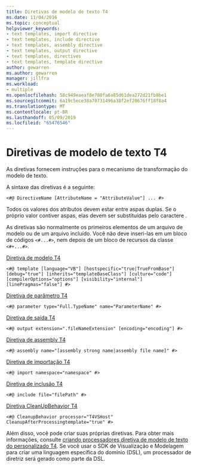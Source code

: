 ```yaml
---
title: Diretivas de modelo de texto T4
ms.date: 11/04/2016
ms.topic: conceptual
helpviewer_keywords:
- text templates, import directive
- text templates, include directive
- text templates, assembly directive
- text templates, output directive
- text templates, directives
- text templates, template directive
author: gewarren
ms.author: gewarren
manager: jillfra
ms.workload:
- multiple
ms.openlocfilehash: 58c949eaeaf8e780fa6a85d61dea272d21fb8be1
ms.sourcegitcommit: 6a19c5ece38a70731496a38f2ef20676ff18f8a4
ms.translationtype: MT
ms.contentlocale: pt-BR
ms.lasthandoff: 05/09/2019
ms.locfileid: "65476546"
---
```

# <a name="t4-text-template-directives"></a>Diretivas de modelo de texto T4

As diretivas fornecem instruções para o mecanismo de transformação do modelo de texto.

A sintaxe das diretivas é a seguinte:

```
<#@ DirectiveName [AttributeName = "AttributeValue"] ... #>
```

Todos os valores dos atributos devem estar entre aspas duplas. Se o próprio valor contiver aspas, elas devem ser substituídas pelo caractere \.

As diretivas são normalmente os primeiros elementos de um arquivo de modelo ou de um arquivo incluído. Você não deve inseri-las em um bloco de códigos `<#...#>`, nem depois de um bloco de recursos da classe `<#+...#>`.

[Diretiva de modelo T4](../modeling/t4-template-directive.md)

```
<#@ template [language="VB"] [hostspecific="true|TrueFromBase"] [debug="true"] [inherits="templateBaseClass"] [culture="code"] [compilerOptions="options"] [visibility="internal"] [linePragmas="false"] #>
```

[Diretiva de parâmetro T4](../modeling/t4-parameter-directive.md)

```
<#@ parameter type="Full.TypeName" name="ParameterName" #>
```

[Diretiva de saída T4](../modeling/t4-output-directive.md)

```
<#@ output extension=".fileNameExtension" [encoding="encoding"] #>
```

[Diretiva de assembly T4](../modeling/t4-assembly-directive.md)

```
<#@ assembly name="[assembly strong name|assembly file name]" #>
```

[Diretiva de importação T4](../modeling/t4-import-directive.md)

```
<#@ import namespace="namespace" #>
```

[Diretiva de inclusão T4](../modeling/t4-include-directive.md)

```
<#@ include file="filePath" #>
```

[Diretiva CleanUpBehavior T4](../modeling/t4-cleanupbehavior-directive.md)

```
<#@ CleanupBehavior processor="T4VSHost" CleanupAfterProcessingtemplate="true" #>
```

Além disso, você pode criar suas próprias diretivas. Para obter mais informações, consulte [criando processadores diretiva de modelo de texto do personalizado T4](../modeling/creating-custom-t4-text-template-directive-processors.md). Se você usar o SDK de Visualização e Modelagem para criar uma linguagem específica do domínio (DSL), um processador de diretriz será gerado como parte da DSL.